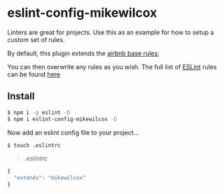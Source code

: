 # eslint-config-mikewilcox

Linters are great for projects. Use this as an example for how to setup a custom set of rules.

By default, this plugin extends the [airbnb base rules](https://github.com/airbnb/javascript/blob/master/packages/eslint-config-airbnb/base.js);

You can then overwrite any rules as you wish. The full list of [ESLint](http://eslint.org/) rules can be found [here](http://eslint.org/docs/rules/)

## Install

```bash
$ npm i -g eslint -D
$ npm i eslint-config-mikewilcox -D
```

Now add an eslint config file to your project...

```bash
$ touch .eslintrc
```

> _.eslintrc_
```js
{    
  "extends": "mikewilcox"   
}
```